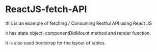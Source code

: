 # ReactJS-fetch-API

this is an example of fetching / Consuming Restful API using React JS

it has state object, componentDidMount method and render function.

It is also used bootstrap for the layout of tables.
